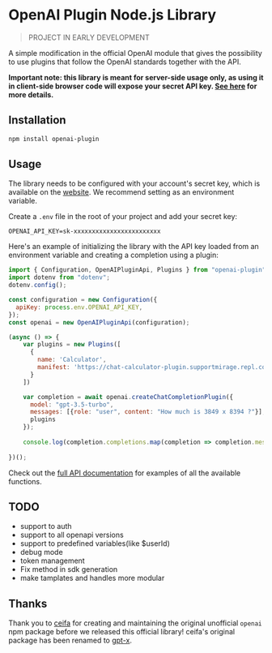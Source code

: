# OpenAI Plugin Node.js Library

> PROJECT IN EARLY DEVELOPMENT

A simple modification in the official OpenAI module that gives the possibility to use plugins that follow the OpenAI standards together with the API.

**Important note: this library is meant for server-side usage only, as using it in client-side browser code will expose your secret API key. [See here](https://platform.openai.com/docs/api-reference/authentication) for more details.**

## Installation

```bash
npm install openai-plugin
```

## Usage

The library needs to be configured with your account's secret key, which is available on the [website](https://platform.openai.com/account/api-keys). We recommend setting as an environment variable.

Create a `.env` file in the root of your project and add your secret key:
```
OPENAI_API_KEY=sk-xxxxxxxxxxxxxxxxxxxxxxxx
```
Here's an example of initializing the library with the API key loaded from an environment variable and creating a completion using a plugin:

```javascript
import { Configuration, OpenAIPluginApi, Plugins } from "openai-plugin";
import dotenv from "dotenv";
dotenv.config();

const configuration = new Configuration({
  apiKey: process.env.OPENAI_API_KEY,
});
const openai = new OpenAIPluginApi(configuration);

(async () => {
    var plugins = new Plugins([
      {
        name: 'Calculator', 
        manifest: 'https://chat-calculator-plugin.supportmirage.repl.co/.well-known/ai-plugin.json'
      }
    ])

    var completion = await openai.createChatCompletionPlugin({
      model: "gpt-3.5-turbo",
      messages: [{role: "user", content: "How much is 3849 x 8394 ?"}],
      plugins 
    });
    
    console.log(completion.completions.map(completion => completion.message));
    
})();
```

Check out the [full API documentation](https://platform.openai.com/docs/api-reference?lang=node.js) for examples of all the available functions.

## TODO
- support to auth
- support to all openapi versions
- support to predefined variables(like $userId)
- debug mode
- token management
- Fix method in sdk generation
- make tamplates and handles more modular


## Thanks

Thank you to [ceifa](https://github.com/ceifa) for creating and maintaining the original unofficial `openai` npm package before we released this official library! ceifa's original package has been renamed to [gpt-x](https://www.npmjs.com/package/gpt-x).
